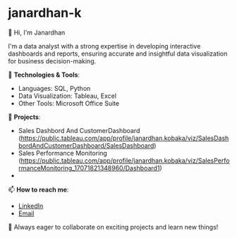 # janardhan-k
👋 Hi, I'm Janardhan

I'm a data analyst with a strong expertise in developing interactive dashboards and reports, ensuring accurate and insightful data visualization for business decision-making.

🔧 **Technologies & Tools**:
- Languages: SQL, Python
- Data Visualization: Tableau, Excel
- Other Tools:  Microsoft Office Suite

🚀 **Projects**:
- Sales Dashbord And CustomerDashboard (https://public.tableau.com/app/profile/janardhan.kobaka/viz/SalesDashbordAndCustomerDashboard/SalesDashboard)
- Sales Performance Monitoring (https://public.tableau.com/app/profile/janardhan.kobaka/viz/SalesPerformanceMonitoring_17071821348960/Dashboard1)
- 
📫 **How to reach me**:
- [LinkedIn](linkedin.com/in/janardhan-kobaka-b341b7274)
- [Email](Janardhan.kcs@gmail.com)

  
🌟 Always eager to collaborate on exciting projects and learn new things!
